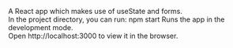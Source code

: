A React app which makes use of useState and forms.  
In the project directory, you can run: npm start Runs the app in the development mode.  
Open http://localhost:3000 to view it in the browser. 
